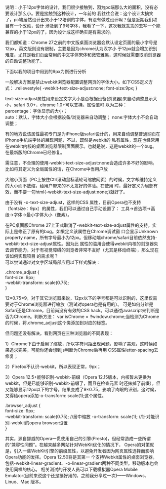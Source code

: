 说明：小于12px字体的设计，我们很少接触到，因为pc端那么大的面积，没有必要设计那么小。要是接触到这种设计，一年前的
我往往会说：这个设计太搞笑了，pc端居然设计出来小于12培训的字体，有没有做过设计啊？但是近期我们项目有一个改动，设计
涉及到了9号字体，我看了一下，这次我就乖乖的去写一个能兼容的小于12px的了，因为设计成这样确实是有需求的。 
  
我们都知道：Chrome 27之前的中文版桌面浏览器会默认设定页面的最小字号是12px，英文版则没有限制，主要是因为chrome认为汉字小
于12px就会增加识别难度，尤其是我们页面常用的中文字体宋体和微软雅黑，这时候就需要取消浏览器的自动调整功能了。 
 
下面以我的项目中用到的9px为例进行分析 
  
  
一般解决方案是禁止webkit浏览器配置调整网页的字体大小。如下CSS定义方式： 
.relievestyle{ -webkit-text-size-adjust:none; font-size:9px; }    
  
text-size-adjust属性用来设定文字大小是否根据设备(浏览器)来自动调整显示大小，safari 3.0+，chrome 1.0+可以支持。属性值可
以为三种：  
percentage：字体显示的大小；  
auto：默认，字体大小会根据设备/浏览器来自动调整； 
none:字体大小不会自动调整； 
    
有的地方说该属性最初专门是为iPhone版safari设计的，用来自动调整普通网页在iPhone手机端字体的展现问题，不过，既然是webkit的
私有属性，现在也经常用在webkit内核的桌面浏览器限制页面展示。也就是说，这是webkit的一个bug。在最新版的Chrome已经修复。 
  
需注意，不合理的使用-webkit-text-size-adjust:none会造成许多不好的影响。比如将其定义为全局属性的话，在Chrome中当用户放

大缩小页面（PC上按住Ctrl滚动鼠标滚轮可缩放网页）的时候，文字却维持定义的大小而不放缩，给用户带来的不太友好的体验。在使用
时，最好定义为局部有效，而不要一句html{-webkit-text-size-adjust:none;}就好了。  
  
由于没有 -o-text-size-adjust，这样的CSS 属性，目前Opera也不支持（fontsize：9px）的属性，我们可以通过自己手动设置了：
工具->首选项->高级->字体->最小字体大小（像素）。  
  
在PC桌面版Chrome 27上正式取消了-webkit-text-size-adjust属性的支持，实际上是修正了原有的bug。如果定义该属性在Chrome调试窗
口会显示Unknown property name，所有字号最小为12px。但移动端chrome/safari目前依然支持-webkit-text-size-adjust属性。因为此
属性的滥用会使得webkit内核的浏览器失去调节能力，对于有视觉障碍的浏览者非常不友好（尤其是移动终端），那么现在该如何实现项目
的需求呢？  
可以尝试通过对文字区域局部应用以下样式解决：  
  
.chrome_adjust {  
  font-size: 9px;  
  -webkit-transform: scale(0.75);  
}  

12×0.75=9，对于其它浏览器来说，12px以下的字号都是可以识别的，这里仅需要对于Chrome浏览器进行缩放（测试对opera也是有用的）。
可是如何分辨是Safari还是Chrome，目前尚没有有效的CSS hack。可以通过javascript来判断是否为Chrome。判断方法：
var isChrome = !!window.chrome;当检测为Chrome的时候，将.chrome_adjust这个类添加到对应的标签。 
  
但问题还没有解决。看到网页在三种浏览器的不同表现：  
  
1）Chrome下由于启用了缩放，所以字符间距出现问题，影响了美观，这时候如果追求完美，可能你还会想到js判断为Chrome后再用
CSS属性letter-spacing去修复； 
  
2）Firefox不认识-webkit，所以表现正常，9px；
    
3）Opera 12.5+能够识别-webkit-前缀（Opera 12.15版本，内核暂未更换为webkit，但是已能够识别-webkit-前缀了，而且在检查元素
时还抹掉了前缀），但又能够显示12px以下的字号，结果变成了9×0.75，影响了肉眼的识别，这时候，又得给opera添加-o-transform: 
scale(1);这个属性。

.browser_adjust {  
    font-size: 9px;  
    -webkit-transform: scale(0.75);  //居中缩放
    -o-transform: scale(1);    //针对能识别-webkit的opera browser设置  
}  

其实，源自挪威的Opera一贯使用自己的引擎(Presto)，但经常造成一些所谓的“兼容性问题”。在越来越多网站针对WebKit优化的情况下，
Opera的对策就是，引入一些WebKit引擎的前缀属性，以避免开发者因为网页属性选择而影响Opera功能的发挥。Opera 12.50将是其第一
个支持Webkit属性的桌面浏览器，包括-webkit-linear-gradient、-o-linear-gradient两种不同类型。移动版本也会使用同样的核心。
相关测试的开发人员可以下载模拟器Opera Mobile Emulator(目前来说这个还是挺好用的，之前我分享过一次)——Windows、Linux、Mac
版本。

